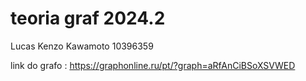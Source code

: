 # teoria graf 2024.2
Lucas Kenzo Kawamoto 10396359

link do grafo : https://graphonline.ru/pt/?graph=aRfAnCiBSoXSVWED
